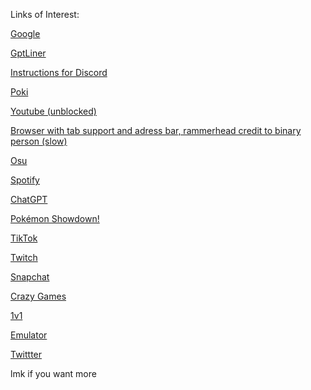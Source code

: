Links of Interest:

[Google](https://google.com)

[GptLiner](https://getliner.com/en/liner-chat?didSignUp=false)

[Instructions for Discord](https://docs.google.com/document/d/1rD70xPtpvruvXCNjcKWJLGWeBGl1KIxG5EdP6DZvgyo/edit?usp=sharing)
 
[Poki](https://poki.com)

[Youtube (unblocked)](https://youtube.com)

[Browser with tab support and adress bar, rammerhead credit to binary person (slow)](https://browser.rammerhead.org)  

[Osu](https://webosu.online)

[Spotify](https://spotify.com/login)

[ChatGPT](https://chat.openai.com/auth/login)

[Pokémon Showdown!](https://play.pokemonshowdown.com)

[TikTok](https://tiktok.com)

[Twitch](https://twitch.com)

[Snapchat](https://web.snapchat.com)

[Crazy Games](https://crazygames.com)

[1v1](https://1v1.lol)

[Emulator](MyEmulator.Online)

[Twittter](https://twitter.com/)















































































lmk if you want more
